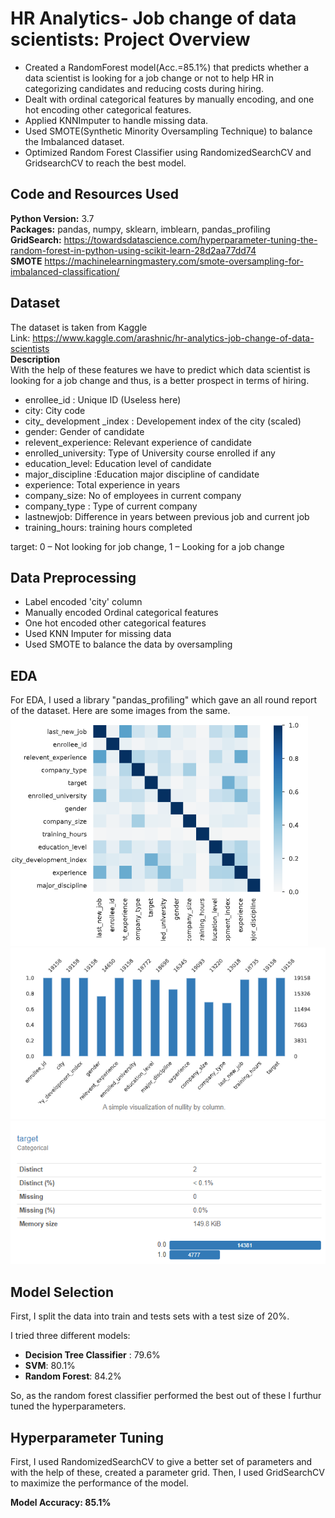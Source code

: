 # HR Analytics- Job change of data scientists: Project Overview 
* Created a RandomForest model(Acc.=85.1%) that predicts whether a data scientist is looking for a job change or not to help HR in categorizing candidates and reducing costs during hiring.
* Dealt with ordinal categorical features by manually encoding, and one hot encoding other categorical features.
* Applied KNNImputer to handle missing data.
* Used SMOTE(Synthetic Minority Oversampling Technique) to balance the Imbalanced dataset.
* Optimized Random Forest Classifier using RandomizedSearchCV and GridsearchCV to reach the best model. 

## Code and Resources Used 
**Python Version:** 3.7  
**Packages:** pandas, numpy, sklearn, imblearn, pandas_profiling    
**GridSearch:** https://towardsdatascience.com/hyperparameter-tuning-the-random-forest-in-python-using-scikit-learn-28d2aa77dd74   
**SMOTE** https://machinelearningmastery.com/smote-oversampling-for-imbalanced-classification/  

## Dataset
The dataset is taken from Kaggle   
Link: https://www.kaggle.com/arashnic/hr-analytics-job-change-of-data-scientists   
**Description**   
With the help of these features we have to predict which data scientist is looking for a job change and thus, is a better prospect in terms of hiring.  

* enrollee_id : Unique ID (Useless here)
* city: City code
* city_ development _index : Developement index of the city (scaled)
* gender: Gender of candidate
* relevent_experience: Relevant experience of candidate
* enrolled_university: Type of University course enrolled if any
* education_level: Education level of candidate
* major_discipline :Education major discipline of candidate
* experience: Total experience in years
* company_size: No of employees in current company
* company_type : Type of current company
* lastnewjob: Difference in years between previous job and current job
* training_hours: training hours completed

target: 0 – Not looking for job change, 1 – Looking for a job change

## Data Preprocessing

* Label encoded 'city' column
* Manually encoded Ordinal categorical features
* One hot encoded other categorical features
* Used KNN Imputer for missing data
* Used SMOTE to balance the data by oversampling

## EDA
For EDA, I used a library "pandas_profiling" which gave an all round report of the dataset.
Here are some images from the same.
![alt text](https://github.com/sudil30/ML-Projects/blob/main/HR%20Analysis/Resources/Correlation.jpg "Correlations")
![alt text](https://github.com/sudil30/ML-Projects/blob/main/HR%20Analysis/Resources/Missing%20data.jpg "Missing Data")
![alt text](https://github.com/sudil30/ML-Projects/blob/main/HR%20Analysis/Resources/Imbalanced%20target%20feature.jpg "Imbalanced Target feature")

## Model Selection

First, I split the data into train and tests sets with a test size of 20%.   

I tried three different models:
*	**Decision Tree Classifier** : 79.6%
*	**SVM**: 80.1%
*	**Random Forest**: 84.2%

So, as the random forest classifier performed the best out of these I furthur tuned the hyperparameters.

## Hyperparameter Tuning
First, I used RandomizedSearchCV to give a better set of parameters and with the help of these, created a parameter grid. Then, I used GridSearchCV to maximize the performance of the model.   

**Model Accuracy: 85.1%**

